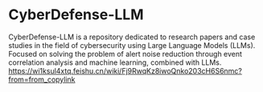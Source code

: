 # CyberDefense-LLM
 CyberDefense-LLM is a repository dedicated to research papers and case studies in the field of cybersecurity using Large Language Models (LLMs). Focused on solving the problem of alert noise reduction through event correlation analysis and machine learning, combined with LLMs.
https://wi1ksul4xtq.feishu.cn/wiki/Fj9RwqKz8iwoQnko203cH6S6nmc?from=from_copylink
